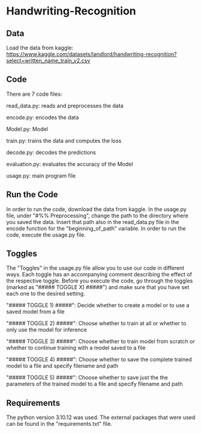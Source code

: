 # Handwriting-Recognition

## Data
Load the data from kaggle: https://www.kaggle.com/datasets/landlord/handwriting-recognition?select=written_name_train_v2.csv

## Code
There are 7 code files:

read_data.py: reads and preprocesses the data

encode.py: encodes the data

Model.py: Model 

train.py: trains the data and computes the loss

decode.py: decodes the predictions

evaluation.py: evaluates the accuracy of the Model

usage.py: main program file

## Run the Code
In order to run the code, download the data from kaggle. In the usage.py file, under "#%% Preprocessing", change the path to the directory where you saved the data. Insert that path also in the read_data.py file in the encode function for the "beginning_of_path" variable. In order to run the code, execute the usage.py file.

## Toggles
The "Toggles" in the usage.py file allow you to use our code in different ways. Each toggle has an accompanying comment describing the effect of the respective toggle. Before you execute the code, go through the toggles (marked as "##### TOGGLE X) #####") and make sure that you have set each one to the desired setting.

"##### TOGGLE 1) #####": Decide whether to create a model or to use a saved model from a file

"##### TOGGLE 2) #####": Choose whether to train at all or whether to only use the model for inference 

"##### TOGGLE 3) #####": Choose whether to train model from scratch or whether to continue training with a model saved to a file

"##### TOGGLE 4) #####": Choose whether to save the complete trained model to a file and specify filename and path

"##### TOGGLE 5) #####": Choose whether to save just the the parameters of the trained model to a file and specify filename and path

## Requirements
The python version 3.10.12 was used. The external packages that were used can be found in the "requirements.txt" file.

